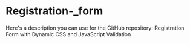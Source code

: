 # Registration-_form
 Here's a description you can use for the GitHub repository:  Registration Form with Dynamic CSS and JavaScript Validation
